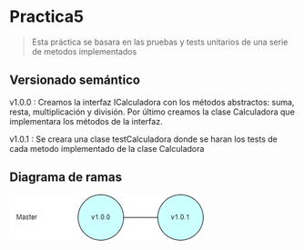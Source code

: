 # Practica5

> Esta práctica se basara en las pruebas y tests unitarios de una serie de metodos implementados

## Versionado semántico

v1.0.0 : Creamos la interfaz ICalculadora con los métodos abstractos: suma, resta, multiplicación y división. 
Por último creamos la clase Calculadora que implementara los métodos de la interfaz.

v1.0.1 : Se creara una clase testCalculadora donde se haran los tests de cada metodo implementado de la clase Calculadora

## Diagrama de ramas

![diagrama](https://github.com/MelissaRodriguezHernandez/Practica5/blob/master/img/diagrama.png)
